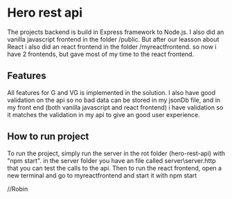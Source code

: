 # Hero rest api

The projects backend is build in Express framework to Node.js. I also did an vanilla javascript frontend in the folder /public. But after our leasson about React i also did an react frontend in the folder /myreactfrontend. so now i have 2 frontends, but gave most of my time to the react frontend.

## Features

All features for G and VG is implemented in the solution. I also have good validation on the api so no bad data can be stored in my jsonDb file, and in my front end (both vanilla javascript and react frontend) i have validation so it matches the validation in my api to give an good user experience.


## How to run project

To run the project, simply run the server in the rot folder (hero-rest-api) with "npm start". in the server folder you have an file called server\server.http that you can test the calls to the api. Then to run the react frontend, open a new terminal and go to myreactfrontend and start it with npm start

//Robin
